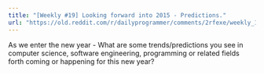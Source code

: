 ```yaml
---
title: "[Weekly #19] Looking forward into 2015 - Predictions."
url: "https://old.reddit.com/r/dailyprogrammer/comments/2rfexe/weekly_19_looking_forward_into_2015_predictions/"
---
```


As we enter the new year - What are some trends/predictions you see in computer science, software engineering, programming or related fields forth coming or happening for this new year?
